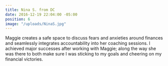```yaml
---
title: Nina S. from DC
date: 2016-12-19 22:04:00 -05:00
position: 6
image: "/uploads/NinaS.jpg"
---
```


Maggie creates a safe space to discuss fears and anxieties around finances and seamlessly integrates accountability into her coaching sessions. I achieved major successes after working with Maggie; along the way she was there to both make sure I was sticking to my goals and cheering on my financial victories.
